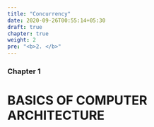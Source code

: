 ```yaml
---
title: "Concurrency"
date: 2020-09-26T00:55:14+05:30
draft: true
chapter: true
weight: 2
pre: "<b>2. </b>"
---
```


### Chapter 1

# BASICS OF COMPUTER ARCHITECTURE